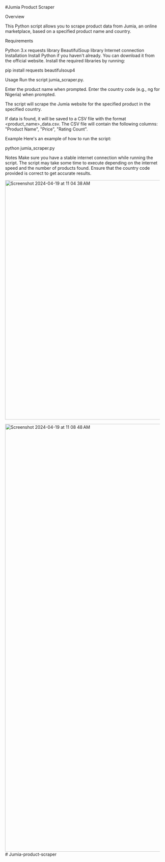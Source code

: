 #Jumia Product Scraper

Overview

This Python script allows you to scrape product data from Jumia, an online marketplace, based on a specified product name and country.

Requirements

Python 3.x
requests library
BeautifulSoup library
Internet connection
Installation
Install Python if you haven't already. You can download it from the official website.
Install the required libraries by running:

pip install requests beautifulsoup4

Usage
Run the script jumia_scraper.py.

Enter the product name when prompted.
Enter the country code (e.g., ng for Nigeria) when prompted.

The script will scrape the Jumia website for the specified product in the specified country.

If data is found, it will be saved to a CSV file with the format <product_name>_data.csv.
The CSV file will contain the following columns: "Product Name", "Price", "Rating Count".

Example
Here's an example of how to run the script:

python jumia_scraper.py

Notes
Make sure you have a stable internet connection while running the script.
The script may take some time to execute depending on the internet speed and the number of products found.
Ensure that the country code provided is correct to get accurate results.


<img width="781" alt="Screenshot 2024-04-19 at 11 04 38 AM" src="https://github.com/harshrajmishra111/jumia-product-scraper/assets/142572814/050190f5-1057-4395-bc33-b74167de3d38">

<img width="1395" alt="Screenshot 2024-04-19 at 11 08 48 AM" src="https://github.com/harshrajmishra111/jumia-product-scraper/assets/142572814/099837a4-0df3-430d-810b-2999e20c3387"># Jumia-product-scraper


